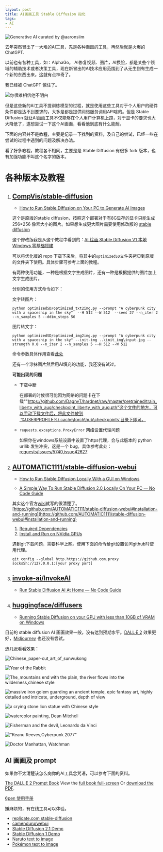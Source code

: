 ```yaml
---
layout: post
title: AI画画工具 Stable Diffusion 指北
tags:
- AI
---
```


![Generative AI curated by @aaronsiim](https://f.xavierskip.com/i/92aa1c5b224e1495a1dfabce03d4512b7fdb93619464a502d9361b5f8043d294.jpg "Generative AI curated by @aaronsiim")

去年突然冒出了一大堆的AI工具，先是各种画画的工具，再然后就是火爆的ChatGPT.

以前也有各种工具，如：AlphaGo， AI修复视频、图片，AI换脸，都是某些个领域的辅助技术或者决策工具，现在新冒出的AI技术应用范围到了从无生到有生成一个新的东西出来，这就有点神奇了。

我已经被 ChatGPT 惊住了。

![你很难相信他不明白](https://f.xavierskip.com/i/2f587b362525b4ee564058c08ca22457457388ef3bc2078ea50c4cfd941ec288.jpg "你很难相信他不明白")


但是这些新的AI工具不提训练模型的过程，就是使用这些工具对于个人用户的硬件条件都是达不到要求的，大多是都是提供网络服务调用API啥的。但是 Stable Diffusion 就让AI画画工具不仅能够在个人用户计算机上跑，对于显卡的要求也大大降低了，遂想尝试一下这个AI画画，看看他到底有什么能耐。

下面的内容并不是教程，主要是记录一下找到的资料，及自己的尝试，已经一些在尝试的过程中遇到的问题及解决办法。


看了好多教程，教程各不相同，主要是是 Stable Diffusion 有很多 fork 版本，也有加强功能不叫这个名字的版本。

# 各种版本及教程

1. ## [CompVis/stable-diffusion](https://github.com/CompVis/stable-diffusion)

    - [How to Run Stable Diffusion on Your PC to Generate AI Images](https://www.howtogeek.com/830179/how-to-run-stable-diffusion-on-your-pc-to-generate-ai-images/)

    这个是原版的stable diffusion，按照这个部署对于有8G显存的显卡只能生成 256*256 像素大小的图片。如果想生成更大图片需要使用修改版的 [stable diffusion](https://github.com/basujindal/stable-diffusion)

    这个修改版我是从这个教程中看到的：[AI 绘画 Stable Diffusion V1 本地 Windows 零基础搭建](https://rpaxt.com/ai/stable_diffusion_v1.html)

    可以将优化版的 repo 下载下来后，将其中的`optimizedSD`文件夹拷贝到原版的文件夹下使用。具体步骤可参考上面的教程。

    有两种使用功能，一种是根据文字生成图片，还有一种是根据提供的图片加上文字生成图片。

    分别的使用方式命令如下：

    文字转图片：

    `python optimizedSD/optimized_txt2img.py --prompt "A cyberpunk city with a spaceship in the sky"  --H 512 --W 512  --seed 27 --n_iter 2 --n_samples 5 --ddim_steps 50`

    图片转文字：

    `python optimizedSD/optimized_img2img.py --prompt "A cyberpunk city with a spaceship in the sky" --init-img ..\init_img\input.jpg --strength 0.8 --n_iter 2 --n_samples 5 --H 512 --W 512`

    命令参数具体作用查看[此处](https://github.com/basujindal/stable-diffusion#arguments)

    还有一个涂抹图片然后用AI填充的功能，我还没有试过。

    __可能出现的问题__

    - 下载中断

        在部署的时候很可能因为网络的问题卡在下载""https://github.com/DagnyT/hardnet/raw/master/pretrained/train_liberty_with_aug/checkpoint_liberty_with_aug.pth"这个文件的地方，可以手动下载文件后，将此文件放到`%USERPROFILE%\.cache\torch\hub\checkpoints`目录下即可。

    - `requests.exceptions.ProxyError` 网络设置代理问题 

        如果你在windows系统设置中设置了https代理，会与此版本的 python urllib 发生冲突，这是一个 bug，具体参考此处：[requests/issues/5740](https://github.com/psf/requests/issues/5740),[issue42627](https://bugs.python.org/issue42627)



2. ## [AUTOMATIC1111/stable-diffusion-webui](https://github.com/AUTOMATIC1111/stable-diffusion-webui)

    - [How to Run Stable Diffusion Locally With a GUI on Windows](https://www.howtogeek.com/832491/how-to-run-stable-diffusion-locally-with-a-gui-on-windows/)

    - [A Simple Way To Run Stable Diffusion 2.0 Locally On Your PC — No Code Guide](https://medium.com/geekculture/a-simple-way-to-run-stable-diffusion-2-0-locally-on-your-pc-no-code-guide-3beb911e444c)

    其实这个官方[wiki](https://github.com/AUTOMATIC1111/stable-diffusion-webui/wiki)就写的很清楚了。[https://github.com/AUTOMATIC1111/stable-diffusion-webui#installation-and-running](https://github.com/AUTOMATIC1111/stable-diffusion-webui#installation-and-running)

    1. [Required Dependencies](https://github.com/AUTOMATIC1111/stable-diffusion-webui/wiki/Dependencies)
    2. [Install and Run on NVidia GPUs](https://github.com/AUTOMATIC1111/stable-diffusion-webui/wiki/Install-and-Run-on-NVidia-GPUs)

    遇到git下载问题，需要科学上网。使用下面的命令给git设置访问github时使用代理。

    `git config --global http.https://github.com.proxy socks5h://127.0.0.1:[your proxy port]`

3. ## [invoke-ai/InvokeAI](https://github.com/invoke-ai/InvokeAI)

    - [Run Stable Diffusion AI At Home — No Code Guide](https://medium.com/geekculture/run-stable-diffusion-in-your-local-computer-heres-a-step-by-step-guide-af128397d424)

4. ## [huggingface/diffusers](https://github.com/huggingface/diffusers)

    - [Running Stable Diffusion on your GPU with less than 10GB of VRAM on Windows](https://constant.meiring.nz/playing/2022/08/04/playing-with-stable-diffusion.html)



目前的 stable diffusion AI 画画效果一般，没有达到预期水平。[DALL·E 2](https://openai.com/dall-e-2/) 效果更好，[Midjourney](https://midjourney.com) 也还没有尝试。

选几张看看效果：

![Chinese_paper-cut_art_of_sunwukong](https://f.xavierskip.com/i/6609173239833139215e970a74ce7902d5fc0a4dd9ed7c381b4e867f72c5965b.png "Chinese paper-cut art of sunwukong")

![Year of the Rabbit](https://f.xavierskip.com/i/7d31772df912ba3fb257a4868f5d22c24915d8bc2216f447957c9264dea7957c.png "Year of the Rabbit")

![The_mountains end with the plain, the river flows into the wilderness,chinese style](https://f.xavierskip.com/i/456e80f83c2ec90b7c10c30f255a963c70766e55bd29aa3ca9618322fa6d67e2.png "The_mountains end with the plain, the river flows into the wilderness,chinese style")

![massive iron golem guarding an ancient temple, epic fantasy art, highly detailed and intricate, underground, depth of view](https://f.xavierskip.com/i/44961ba3a2b9aeface514c2018c42e16289f5f8239f5ddab4cf7fbbe22cd16af.png "massive iron golem guarding an ancient temple, epic fantasy art, highly detailed and intricate, underground, depth of view")

![a crying stone lion statue with Chinese style](https://f.xavierskip.com/i/18bc24e351c826452105644695b4f756abce90ec0655d6dbdd9162203d1b3b4c.png "a crying stone lion statue with Chinese style")

![watercolor painting, Dean Mitchell](https://f.xavierskip.com/i/dc4ea0386235c047b1141cf9cc33fe38a85d7951c53440e78b0182a5473fb1dd.png "watercolor painting, Dean Mitchell")

![Fisherman and the devil, Leonardo da Vinci](https://f.xavierskip.com/i/008c6174641057f67be4b53ffabb2b2d5a3222fd86449f30459d5b7222ebd0e1.png "Fisherman and the devil, Leonardo da Vinci")

!["Keanu Reeves,Cyberpunk 2077"](https://f.xavierskip.com/i/7206f13827e72cc22b0605680cd03fe80f188847db1a5410a5420ef07e43ef31.png "Keanu Reeves,Cyberpunk 2077")

![Doctor Manhattan, Watchman](https://f.xavierskip.com/i/45d1e554349ecb2e79062c57c32194d748442e431d46ca02e88ef04dc485bb3b.png "Doctor Manhattan, Watchman")

## AI 画画及 prompt

如果你不太清楚该怎么向你的AI工具念咒语，可以参考下面的资料。

[The DALL·E 2 Prompt Book](http://dallery.gallery/the-dalle-2-prompt-book/)
View the [full book full-screen](https://pitch.com/v/DALL-E-prompt-book-v1-tmd33y) Or [download the PDF](https://dallery.gallery/wp-content/uploads/2022/07/The-DALL%C2%B7E-2-prompt-book-v1.02.pdf).

[6pen 使用手册](https://maoxianqiu.feishu.cn/wiki/wikcnbFlktQ0OrsGustVLlg8rIg)

嫌麻烦的，有在线工具可以体验。

- [replicate.com stable-diffusion](https://replicate.com/stability-ai/stable-diffusion)
- [camenduru/webui](https://huggingface.co/spaces/camenduru/webui)
- [Stable Diffusion 2.1 Demo](https://huggingface.co/spaces/stabilityai/stable-diffusion)
- [Stable Diffusion 1 Demo](https://huggingface.co/spaces/stabilityai/stable-diffusion-1)
- [Naruto text to image](https://huggingface.co/spaces/lambdalabs/text-to-naruto)
- [Pokémon text to image](https://huggingface.co/spaces/lambdalabs/text-to-pokemon)
